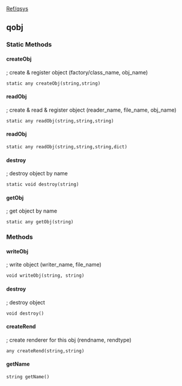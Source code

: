 [Ref/qsys](../../../Ref/qsys)


## qobj

### Static Methods
#### createObj
; create & register object (factory/class_name, obj_name)
```
static any createObj(string,string)
```

#### readObj
; create & read & register object (reader_name, file_name, obj_name)
```
static any readObj(string,string,string)
```

#### readObj
```
static any readObj(string,string,string,dict)
```

#### destroy
; destroy object by name
```
static void destroy(string)
```

#### getObj
; get object by name
```
static any getObj(string)
```

### Methods
#### writeObj
; write object (writer_name, file_name)
```
void writeObj(string, string)
```

#### destroy
; destroy object
```
void destroy()
```

#### createRend 
; create renderer for this obj (rendname, rendtype)
```
any createRend(string,string)
```

#### getName 
```
string getName()